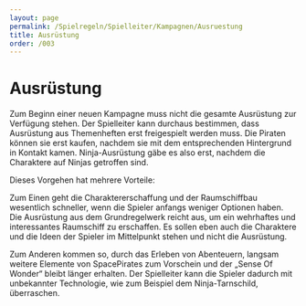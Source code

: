 ```yaml
---
layout: page
permalink: /Spielregeln/Spielleiter/Kampagnen/Ausruestung
title: Ausrüstung
order: /003
---
```


# Ausrüstung

Zum Beginn einer neuen Kampagne muss nicht die gesamte Ausrüstung zur Verfügung stehen. Der Spielleiter kann durchaus bestimmen, dass Ausrüstung aus Themenheften erst freigespielt werden muss. Die Piraten können sie erst kaufen, nachdem sie mit dem entsprechenden Hintergrund in Kontakt kamen. Ninja-Ausrüstung gäbe es also erst, nachdem die Charaktere auf Ninjas getroffen sind.

Dieses Vorgehen hat mehrere Vorteile:

Zum Einen geht die Charaktererschaffung und der Raumschiffbau wesentlich schneller, wenn die Spieler anfangs weniger Optionen haben. Die Ausrüstung aus dem Grundregelwerk reicht aus, um ein wehrhaftes und interessantes Raumschiff zu erschaffen. Es sollen eben auch die Charaktere und die Ideen der Spieler im Mittelpunkt stehen und nicht die Ausrüstung.

Zum Anderen kommen so, durch das Erleben von Abenteuern, langsam weitere Elemente von SpacePirates zum Vorschein und der „Sense Of Wonder“ bleibt länger erhalten. Der Spielleiter kann die Spieler dadurch mit unbekannter Technologie, wie zum Beispiel dem Ninja-Tarnschild, überraschen.
